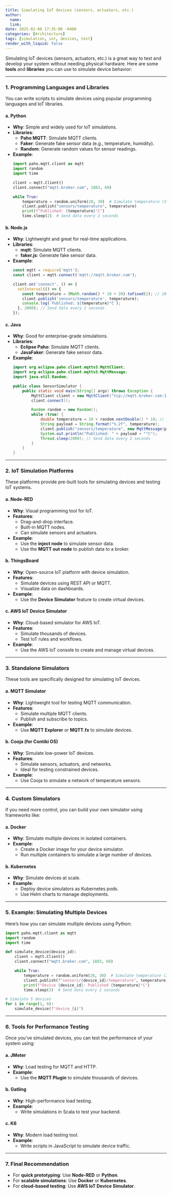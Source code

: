 ```yaml
---
title: Simulating IoT devices (sensors, actuators, etc.) 
author:
  name: 
  link: 
date: 2025-02-08 17:35:00 -0400
categories: [Architecture]
tags: [simulation, iot, devices, test]
render_with_liquid: false
---
```


Simulating IoT devices (sensors, actuators, etc.) is a great way to test and develop your system without needing physical hardware. Here are some **tools** and **libraries** you can use to simulate device behavior:

---

### **1. Programming Languages and Libraries**
You can write scripts to simulate devices using popular programming languages and IoT libraries.

#### **a. Python**
- **Why**: Simple and widely used for IoT simulations.
- **Libraries**:
  - **Paho MQTT**: Simulate MQTT clients.
  - **Faker**: Generate fake sensor data (e.g., temperature, humidity).
  - **Random**: Generate random values for sensor readings.
- **Example**:
  ```python
  import paho.mqtt.client as mqtt
  import random
  import time

  client = mqtt.Client()
  client.connect("mqtt.broker.com", 1883, 60)

  while True:
      temperature = random.uniform(20, 30)  # Simulate temperature (20-30°C)
      client.publish("sensors/temperature", temperature)
      print(f"Published: {temperature}°C")
      time.sleep(2)  # Send data every 2 seconds
  ```

#### **b. Node.js**
- **Why**: Lightweight and great for real-time applications.
- **Libraries**:
  - **mqtt**: Simulate MQTT clients.
  - **faker.js**: Generate fake sensor data.
- **Example**:
  ```javascript
  const mqtt = require('mqtt');
  const client = mqtt.connect('mqtt://mqtt.broker.com');

  client.on('connect', () => {
    setInterval(() => {
      const temperature = (Math.random() * 10 + 20).toFixed(2); // 20-30°C
      client.publish('sensors/temperature', temperature);
      console.log(`Published: ${temperature}°C`);
    }, 2000); // Send data every 2 seconds
  });
  ```

#### **c. Java**
- **Why**: Good for enterprise-grade simulations.
- **Libraries**:
  - **Eclipse Paho**: Simulate MQTT clients.
  - **JavaFaker**: Generate fake sensor data.
- **Example**:
  ```java
  import org.eclipse.paho.client.mqttv3.MqttClient;
  import org.eclipse.paho.client.mqttv3.MqttMessage;
  import java.util.Random;

  public class SensorSimulator {
      public static void main(String[] args) throws Exception {
          MqttClient client = new MqttClient("tcp://mqtt.broker.com:1883", MqttClient.generateClientId());
          client.connect();

          Random random = new Random();
          while (true) {
              double temperature = 20 + random.nextDouble() * 10; // 20-30°C
              String payload = String.format("%.2f", temperature);
              client.publish("sensors/temperature", new MqttMessage(payload.getBytes()));
              System.out.println("Published: " + payload + "°C");
              Thread.sleep(2000); // Send data every 2 seconds
          }
      }
  }
  ```

---

### **2. IoT Simulation Platforms**
These platforms provide pre-built tools for simulating devices and testing IoT systems.

#### **a. Node-RED**
- **Why**: Visual programming tool for IoT.
- **Features**:
  - Drag-and-drop interface.
  - Built-in MQTT nodes.
  - Can simulate sensors and actuators.
- **Example**:
  - Use the **inject node** to simulate sensor data.
  - Use the **MQTT out node** to publish data to a broker.

#### **b. ThingsBoard**
- **Why**: Open-source IoT platform with device simulation.
- **Features**:
  - Simulate devices using REST API or MQTT.
  - Visualize data on dashboards.
- **Example**:
  - Use the **Device Simulator** feature to create virtual devices.

#### **c. AWS IoT Device Simulator**
- **Why**: Cloud-based simulator for AWS IoT.
- **Features**:
  - Simulate thousands of devices.
  - Test IoT rules and workflows.
- **Example**:
  - Use the AWS IoT console to create and manage virtual devices.

---

### **3. Standalone Simulators**
These tools are specifically designed for simulating IoT devices.

#### **a. MQTT Simulator**
- **Why**: Lightweight tool for testing MQTT communication.
- **Features**:
  - Simulate multiple MQTT clients.
  - Publish and subscribe to topics.
- **Example**:
  - Use **MQTT Explorer** or **MQTT.fx** to simulate devices.

#### **b. Cooja (for Contiki OS)**
- **Why**: Simulate low-power IoT devices.
- **Features**:
  - Simulate sensors, actuators, and networks.
  - Ideal for testing constrained devices.
- **Example**:
  - Use Cooja to simulate a network of temperature sensors.

---

### **4. Custom Simulators**
If you need more control, you can build your own simulator using frameworks like:

#### **a. Docker**
- **Why**: Simulate multiple devices in isolated containers.
- **Example**:
  - Create a Docker image for your device simulator.
  - Run multiple containers to simulate a large number of devices.

#### **b. Kubernetes**
- **Why**: Simulate devices at scale.
- **Example**:
  - Deploy device simulators as Kubernetes pods.
  - Use Helm charts to manage deployments.

---

### **5. Example: Simulating Multiple Devices**
Here’s how you can simulate multiple devices using Python:

```python
import paho.mqtt.client as mqtt
import random
import time

def simulate_device(device_id):
    client = mqtt.Client()
    client.connect("mqtt.broker.com", 1883, 60)

    while True:
        temperature = random.uniform(20, 30)  # Simulate temperature (20-30°C)
        client.publish(f"sensors/{device_id}/temperature", temperature)
        print(f"Device {device_id}: Published {temperature}°C")
        time.sleep(2)  # Send data every 2 seconds

# Simulate 5 devices
for i in range(1, 6):
    simulate_device(f"device_{i}")
```

---

### **6. Tools for Performance Testing**
Once you’ve simulated devices, you can test the performance of your system using:

#### **a. JMeter**
- **Why**: Load testing for MQTT and HTTP.
- **Example**:
  - Use the **MQTT Plugin** to simulate thousands of devices.

#### **b. Gatling**
- **Why**: High-performance load testing.
- **Example**:
  - Write simulations in Scala to test your backend.

#### **c. K6**
- **Why**: Modern load testing tool.
- **Example**:
  - Write scripts in JavaScript to simulate device traffic.

---

### **7. Final Recommendation**
- For **quick prototyping**: Use **Node-RED** or **Python**.
- For **scalable simulations**: Use **Docker** or **Kubernetes**.
- For **cloud-based testing**: Use **AWS IoT Device Simulator**.



